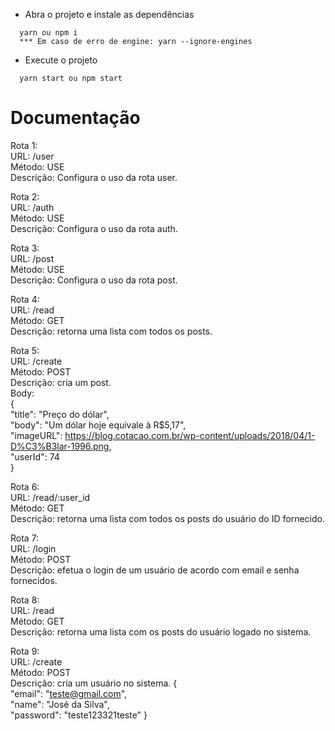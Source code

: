 * Abra o projeto e instale as dependências
```
  yarn ou npm i
  *** Em caso de erro de engine: yarn --ignore-engines
```

* Execute o projeto
```
  yarn start ou npm start
```

# Documentação  

Rota 1:  
URL: /user  
Método: USE  
Descrição: Configura o uso da rota user.   

Rota 2:  
URL: /auth  
Método: USE  
Descrição: Configura o uso da rota auth.    

Rota 3:  
URL: /post  
Método: USE  
Descrição: Configura o uso da rota post.      

Rota 4:  
URL: /read  
Método: GET  
Descrição: retorna uma lista com todos os posts.   

Rota 5:  
URL: /create  
Método: POST  
Descrição: cria um post.   
Body:  
{  
  "title": "Preço do dólar",  
  "body": "Um dólar hoje equivale à R$5,17",  
  "imageURL": https://blog.cotacao.com.br/wp-content/uploads/2018/04/1-D%C3%B3lar-1996.png,  
  "userId": 74  
}  

Rota 6:  
URL: /read/:user_id  
Método: GET  
Descrição: retorna uma lista com todos os posts do usuário do ID fornecido.   

Rota 7:  
URL: /login  
Método: POST  
Descrição: efetua o login de um usuário de acordo com email e senha fornecidos.  

Rota 8:  
URL: /read  
Método: GET  
Descrição: retorna uma lista com os posts do usuário logado no sistema.  

Rota 9:  
URL: /create  
Método: POST  
Descrição: cria um usuário no sistema.
{  
  "email": "teste@gmail.com",  
  "name": "José da Silva",  
  "password": "teste123321teste"
}  
